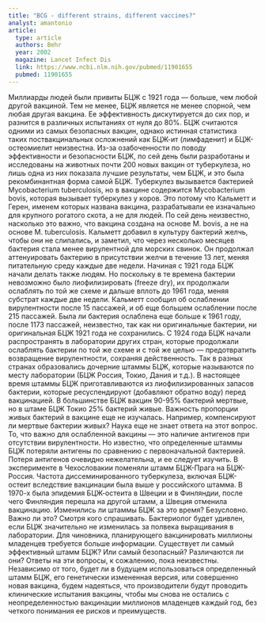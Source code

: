 ```yaml
---
title: "BCG - different strains, different vaccines?"
analyst: amantonio
article:
  type: article
  authors: Behr
  year: 2002
  magazine: Lancet Infect Dis
  link: https://www.ncbi.nlm.nih.gov/pubmed/11901655
  pubmed: 11901655
---
```


Миллиарды людей были привиты БЦЖ с 1921 года — больше, чем любой другой вакциной. Тем не менее, БЦЖ является не менее спорной, чем любая другая вакцина. Ее эффективность дискутируется до сих пор, и разнится в различных испытаниях от нуля до 80%. БЦЖ считаются одними из самых безопасных вакцин, однако истинная статистика таких поствакцинальных осложнений как БЦЖ-ит (лимфаденит) и БЦЖ-остеомиелит неизвестна.
Из-за озабоченности по поводу эффективности и безопасности БЦЖ, по сей день были разработаны и исследованы на животных почти 200 новых вакцин от туберкулеза, но лишь одна из них показала лучшие результаты, чем БЦЖ, и это была рекомбинантная форма самой БЦЖ.
Туберкулез вызывается бактерией Mycobacterium tuberculosis, но в вакцине содержится Mycobacterium bovis, которая вызывает туберкулез у коров. Это потому что Кальметт и Герен, именем которых названа вакцина, разрабатывали ее изначально для крупного рогатого скота, а не для людей. По сей день неизвестно, насколько это важно, что вакцина создана на основе M. bovis, а не на основе M. tuberculosis.
Кальметт добавил в культуру бактерий желчь, чтобы они не слипались, и заметил, что через несколько месяцев бактерия стала менее вирулентной для морских свинок. Он продолжал аттенуировать бактерию в присутствии желчи в течение 13 лет, меняя питательную среду каждые две недели.
Начиная с 1921 года БЦЖ начали делать также людям. Но поскольку в те времена бактерии невозможно было лиофилизировать (freeze dry), их продолжали ослаблять по той же схеме и дальше вплоть до 1961 года, меняя субстрат каждые две недели.
Кальметт сообщил об ослаблении вирулентности после 15 пассажей, и об еще большем ослаблении после 215 пассажей. Была ли бактерия ослаблена еще больше к 1961 году, после 1173 пассажей, неизвестно, так как ни оригинальные бактерии, ни оригинальная БЦЖ 1921 года не сохранились.
С 1924 года БЦЖ начали распространять в лаборатории других стран, которые продолжали ослаблять бактерии по той же схеме и с той же целью — предотвратить возвращение вирулентности, сохраняя действенность. Так в разных странах образовались дочерние штаммы БЦЖ, которые называются по месту лаборатории (БЦЖ Россия, Токио, Дания и т.д.).
В настоящее время штаммы БЦЖ приготавливаются из лиофилизированных запасов бактерии, которые ресуспендируют (добавляют обратно воду) перед вакцинацией. В большинстве БЦЖ вакцин 90-95% бактерий мертвые, но в штаме БЦЖ Токио 25% бактерий живые. Важность пропорции живых бактерий в вакцине еще не изучалась. Например, компенсируют ли мертвые бактерии живых? Наука еще не знает ответа на этот вопрос.
То, что важно для ослабленной вакцины — это наличие антигенов при отсутствии вирулентности. Но известно, что определенные штаммы БЦЖ потеряли антигены по сравнению с первоначальной бактерией. Потеря антигенов очевидно нежелательна, и ее следует изучить.
В эксперименте в Чехословакии поменяли штамм БЦЖ-Прага на БЦЖ-Россия. Частота диссеминированного туберкулеза, включая БЦЖ-остеит вследствие вакцинации была выше у российского штамма.
В 1970-х была эпидемия БЦЖ-остеита в Швеции и в Финляндии, после чего Финляндия перешла на другой штамм, а Швеция отменила вакцинацию.
Изменились ли штаммы БЦЖ за это время? Безусловно. Важно ли это? Смотря кого спрашивать. Бактериолог будет удивлен, если БЦЖ значительно не изменилась за полвека выращивания в лаборатории. Для чиновника, планирующего вакцинировать миллионы младенцев требуется больше информации. Существует ли самый эффективный штамм БЦЖ? Или самый безопасный? Различаются ли они? Ответы на эти вопросы, к сожалению, пока неизвестны.
Независимо от того, будет ли в будущем использоваться определенный штамм БЦЖ, его генетически измененная версия, или совершенно новая вакцина, будем надеяться, что производители будут проводить клинические испытания вакцины, чтобы мы снова не остались с неопределенностью вакцинации миллионов младенцев каждый год, без четкого понимания ее рисков и преимуществ.
